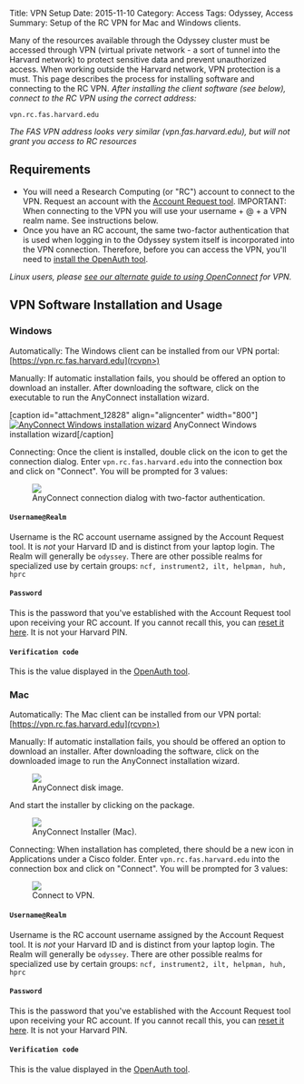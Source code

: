 Title: VPN Setup
Date: 2015-11-10
Category: Access
Tags: Odyssey, Access
Summary: Setup of the RC VPN for Mac and Windows clients.


Many of the resources available through the Odyssey cluster must be accessed through VPN (virtual private network - a sort of tunnel into the Harvard network) to protect sensitive data and prevent unauthorized access. When working outside the Harvard network, VPN protection is a must. This page describes the process for installing software and connecting to the RC VPN. _After installing the client software (see below), connect to the RC VPN using the correct address:_

    vpn.rc.fas.harvard.edu

_The FAS VPN address looks very similar (vpn.fas.harvard.edu), but will not grant you access to RC resources_

## Requirements
*   You will need a Research Computing (or "RC") account to connect to the VPN. Request an account with the [Account Request tool](account_request>). IMPORTANT: When connecting to the VPN you will use your username + @ + a VPN realm name. See instructions below.
*   Once you have an RC account, the same two-factor authentication that is used when logging in to the Odyssey system itself is incorporated into the VPN connection. Therefore, before you can access the VPN, you'll need to [install the OpenAuth tool](openauth>).

_Linux users, please [see our alternate guide to using OpenConnect](linux-vpn.html) for VPN._


## VPN Software Installation and Usage

### Windows

Automatically: The Windows client can be installed from our VPN portal: [https://vpn.rc.fas.harvard.edu](rcvpn>) 

Manually: If automatic installation fails, you should be offered an option to download an installer. After downloading the software, click on the executable to run the AnyConnect installation wizard. 

[caption id="attachment_12828" align="aligncenter" width="800"][![AnyConnect Windows installation wizard](/wp-content/uploads/2015/01/AnyConnect-Install-Windows-8-Start.png)](/wp-content/uploads/2015/01/AnyConnect-Install-Windows-8-Start.png) AnyConnect Windows installation wizard[/caption] 

Connecting: Once the client is installed, double click on the icon to get the connection dialog. Enter `vpn.rc.fas.harvard.edu` into the connection box and click on "Connect". You will be prompted for 3 values: 

<figure>
	<a class="img" href="/docs/images/anyconnect-connection-dialog-windows.png">
    		<img class="img-responsive" src="/docs/images/anyconnect-connection-dialog-windows.png"></img>
	</a>
    <figcaption>AnyConnect connection dialog with two-factor authentication.</figcaption>
</figure>

#### `Username@Realm`
Username is the RC account username assigned by the Account Request tool. It is _not_ your Harvard ID and is distinct from your laptop login. The Realm will generally be `odyssey`. There are other possible realms for specialized use by certain groups: `ncf, instrument2, ilt, helpman, huh, hprc`

#### `Password`
This is the password that you've established with the Account Request tool upon receiving your RC account. If you cannot recall this, you can [reset it here](password_reset>). It is not your Harvard PIN.

#### `Verification code`
This is the value displayed in the [OpenAuth tool](access-and-login.html#odyssey-access-requires-the-openauth-tool-for-two-factor-authentication).


### Mac

Automatically: The Mac client can be installed from our VPN portal: [https://vpn.rc.fas.harvard.edu](rcvpn>) 

Manually: If automatic installation fails, you should be offered an option to download an installer. After downloading the software, click on the downloaded image to run the AnyConnect installation wizard. 

<figure>
	<a class="img" href="/docs/images/anyconnect-diskimage.png">
    		<img class="img-responsive" src="/docs/images/anyconnect-diskimage.png"></img>
	</a>
    <figcaption>AnyConnect disk image.</figcaption>
</figure>

And start the installer by clicking on the package. 

<figure>
	<a class="img" href="/docs/images/anyconnect-installer-mac.png">
    		<img class="img-responsive" src="/docs/images/anyconnect-installer-mac.png"></img>
	</a>
    <figcaption>AnyConnect Installer (Mac).</figcaption>
</figure>

Connecting: When installation has completed, there should be a new icon in Applications under a Cisco folder. Enter `vpn.rc.fas.harvard.edu` into the connection box and click on "Connect". You will be prompted for 3 values: 

<figure>
	<a class="img" href="/docs/images/anyconnect-mac-with-openauth.png">
    		<img class="img-responsive" src="/docs/images/anyconnect-mac-with-openauth.png"></img>
	</a>
    <figcaption>Connect to VPN.</figcaption>
</figure>

#### `Username@Realm`

Username is the RC account username assigned by the Account Request tool. It is _not_ your Harvard ID and is distinct from your laptop login. The Realm will generally be `odyssey`. There are other possible realms for specialized use by certain groups: `ncf, instrument2, ilt, helpman, huh, hprc`

#### `Password`
This is the password that you've established with the Account Request tool upon receiving your RC account. If you cannot recall this, you can [reset it here](password_reset>). It is not your Harvard PIN.

#### `Verification code`
This is the value displayed in the [OpenAuth tool](access-and-login.html#odyssey-access-requires-the-openauth-tool-for-two-factor-authentication).
